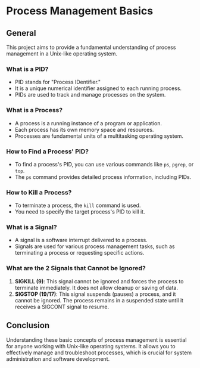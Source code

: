 # Process Management Basics

## General

This project aims to provide a fundamental understanding of process management in a Unix-like operating system.

### What is a PID?

- PID stands for "Process IDentifier."
- It is a unique numerical identifier assigned to each running process.
- PIDs are used to track and manage processes on the system.

### What is a Process?

- A process is a running instance of a program or application.
- Each process has its own memory space and resources.
- Processes are fundamental units of a multitasking operating system.

### How to Find a Process' PID?

- To find a process's PID, you can use various commands like `ps`, `pgrep`, or `top`.
- The `ps` command provides detailed process information, including PIDs.

### How to Kill a Process?

- To terminate a process, the `kill` command is used.
- You need to specify the target process's PID to kill it.

### What is a Signal?

- A signal is a software interrupt delivered to a process.
- Signals are used for various process management tasks, such as terminating a process or requesting specific actions.

### What are the 2 Signals that Cannot be Ignored?

1. **SIGKILL (9)**: This signal cannot be ignored and forces the process to terminate immediately. It does not allow cleanup or saving of data.
2. **SIGSTOP (19/17)**: This signal suspends (pauses) a process, and it cannot be ignored. The process remains in a suspended state until it receives a SIGCONT signal to resume.

## Conclusion

Understanding these basic concepts of process management is essential for anyone working with Unix-like operating systems. It allows you to effectively manage and troubleshoot processes, which is crucial for system administration and software development.


